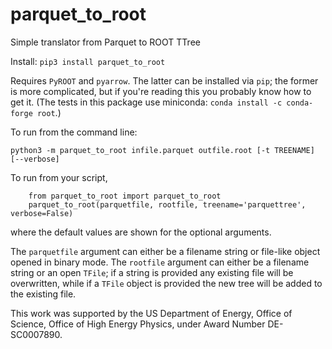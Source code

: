 # parquet_to_root
Simple translator from Parquet to ROOT TTree

Install: `pip3 install parquet_to_root`

Requires `PyROOT` and `pyarrow`. The latter can be installed via `pip`; the former is more complicated, but if you're reading this you probably know how to get it.  (The tests in this package use miniconda: `conda install -c conda-forge root`.)

To run from the command line:

`python3 -m parquet_to_root infile.parquet outfile.root [-t TREENAME] [--verbose]`

To run from your script,
```
    from parquet_to_root import parquet_to_root
    parquet_to_root(parquetfile, rootfile, treename='parquettree', verbose=False)
```
where the default values are shown for the optional arguments.

The `parquetfile` argument can either be a filename string or file-like object opened in binary mode. The `rootfile` argument can either be a filename string or an open `TFile`; if a string is provided any existing file will be overwritten, while if a `TFile` object is provided the new tree will be added to the existing file.

This work was supported by the US Department of Energy, Office of Science, Office of High Energy Physics, under Award Number DE-SC0007890.
